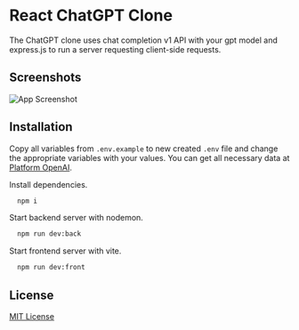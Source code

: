 # React ChatGPT Clone

The ChatGPT clone uses chat completion v1 API with your gpt model and express.js to run a server requesting client-side requests.

## Screenshots

![App Screenshot](https://github.com/uigywnkiub/react-chatgpt-clone/assets/29861553/1459fab1-6658-465a-af73-aea80a427e52)

## Installation

Copy all variables from `.env.example` to new created `.env` file and change the appropriate variables with your values. You can get all necessary data at [Platform OpenAI](https://platform.openai.com/api-keys).

Install dependencies.

```bash
  npm i
```

Start backend server with nodemon.

```bash
  npm run dev:back
```

Start frontend server with vite.

```bash
  npm run dev:front
```

## License

[MIT License](LICENSE)

